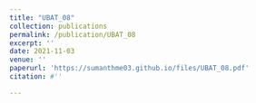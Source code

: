 ```yaml
---
title: "UBAT_08"
collection: publications
permalink: /publication/UBAT_08
excerpt: ''
date: 2021-11-03
venue: ''
paperurl: 'https://sumanthme03.github.io/files/UBAT_08.pdf'
citation: #''

---
```


[Download paper here]: (https://sumanthme03.github.io/files/UBAT_08.pdf)







